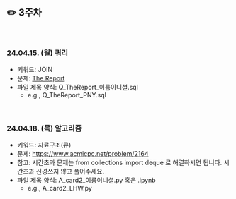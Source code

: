 ## ✏️ 3주차

</br>

### 24.04.15. (월) 쿼리
- 키워드: JOIN
- 문제: [The Report](https://www.hackerrank.com/challenges/the-report/problem?isFullScreen=true)
- 파일 제목 양식: Q_TheReport_이름이니셜.sql
  - e.g., Q_TheReport_PNY.sql
 
</br>

### 24.04.18. (목) 알고리즘
- 키워드: 자료구조(큐)
- 문제: https://www.acmicpc.net/problem/2164
- 참고: 시간초과 문제는 from collections import deque 로 해결하시면 됩니다. 시간초과 신경쓰지 않고 풀어주세요.
- 파일 제목 양식: A_card2_이름이니셜.py 혹은 .ipynb
  - e.g., A_card2_LHW.py

</br>
